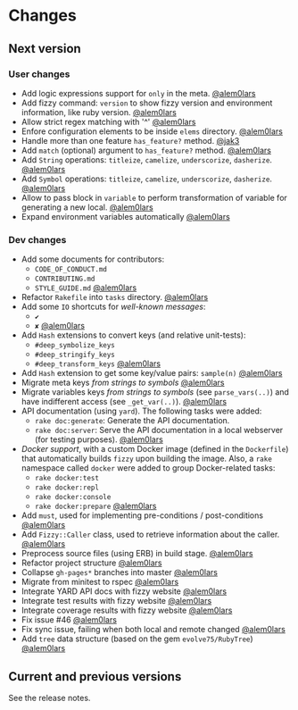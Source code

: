# Changes

## Next version

### User changes

* Add logic expressions support for `only` in the meta.
  [@alem0lars][@alem0lars]
* Add fizzy command: `version` to show fizzy version
  and environment information, like ruby version.
  [@alem0lars][@alem0lars]
* Allow strict regex matching with '^'
  [@alem0lars][@alem0lars]
* Enfore configuration elements to be inside `elems` directory.
  [@alem0lars][@alem0lars]
* Handle more than one feature `has_feature?` method.
  [@jak3][@jak3]
* Add `match` (optional) argument to `has_feature?` method.
  [@alem0lars][@alem0lars]
* Add `String` operations: `titleize`, `camelize`, `underscorize`, `dasherize`.
  [@alem0lars][@alem0lars]
* Add `Symbol` operations: `titleize`, `camelize`, `underscorize`, `dasherize`.
  [@alem0lars][@alem0lars]
* Allow to pass block in `variable` to perform transformation of variable for
  generating a new local.
  [@alem0lars][@alem0lars]
* Expand environment variables automatically
  [@alem0lars][@alem0lars]

### Dev changes

* Add some documents for contributors:
  * `CODE_OF_CONDUCT.md`
  * `CONTRIBUTING.md`
  * `STYLE_GUIDE.md`
  [@alem0lars][@alem0lars]
* Refactor `Rakefile` into `tasks` directory.
  [@alem0lars][@alem0lars]
* Add some `IO` shortcuts for *well-known messages*:
  * `✔`
  * `✘`
  [@alem0lars][@alem0lars]
* Add `Hash` extensions to convert keys (and relative unit-tests):
  * `#deep_symbolize_keys`
  * `#deep_stringify_keys`
  * `#deep_transform_keys`
  [@alem0lars][@alem0lars]
* Add `Hash` extension to get some key/value pairs: `sample(n)`
  [@alem0lars][@alem0lars]
* Migrate meta keys *from strings to symbols*
  [@alem0lars][@alem0lars]
* Migrate variables keys *from strings to symbols* (see `parse_vars(..)`)
  and have indifferent access (see `_get_var(..)`).
  [@alem0lars][@alem0lars]
* API documentation (using `yard`). The following tasks were added:
  * `rake doc:generate`: Generate the API documentation.
  * `rake doc:server`: Serve the API documentation in a local webserver
    (for testing purposes).
  [@alem0lars][@alem0lars]
* *Docker support*, with a custom Docker image (defined in the `Dockerfile`)
  that automatically builds `fizzy` upon building the image.
  Also, a `rake` namespace called `docker` were added to group Docker-related
  tasks:
  * `rake docker:test`
  * `rake docker:repl`
  * `rake docker:console`
  * `rake docker:prepare`
  [@alem0lars][@alem0lars]
* Add `must`, used for implementing pre-conditions / post-conditions
  [@alem0lars][@alem0lars]
* Add `Fizzy::Caller` class, used to retrieve information about the
  caller.
  [@alem0lars][@alem0lars]
* Preprocess source files (using ERB) in build stage.
  [@alem0lars][@alem0lars]
* Refactor project structure
  [@alem0lars][@alem0lars]
* Collapse `gh-pages*` branches into master
  [@alem0lars][@alem0lars]
* Migrate from minitest to rspec
  [@alem0lars][@alem0lars]
* Integrate YARD API docs with fizzy website
  [@alem0lars][@alem0lars]
* Integrate test results with fizzy website
  [@alem0lars][@alem0lars]
* Integrate coverage results with fizzy website
  [@alem0lars][@alem0lars]
* Fix issue #46
  [@alem0lars][@alem0lars]
* Fix sync issue, failing when both local and remote changed
  [@alem0lars][@alem0lars]
* Add `tree` data structure (based on the gem `evolve75/RubyTree`)
  [@alem0lars][@alem0lars]

## Current and previous versions

See the release notes.


<!-- Link declarations -->

[@alem0lars]: https://github.com/alem0lars
[@jak3]:      https://github.com/jak3

